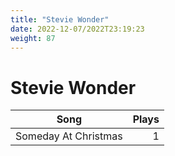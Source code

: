 ```yaml
---
title: "Stevie Wonder"
date: 2022-12-07/2022T23:19:23
weight: 87
---
```


# Stevie Wonder

 Song | Plays 
----- | -----:
Someday At Christmas | 1
